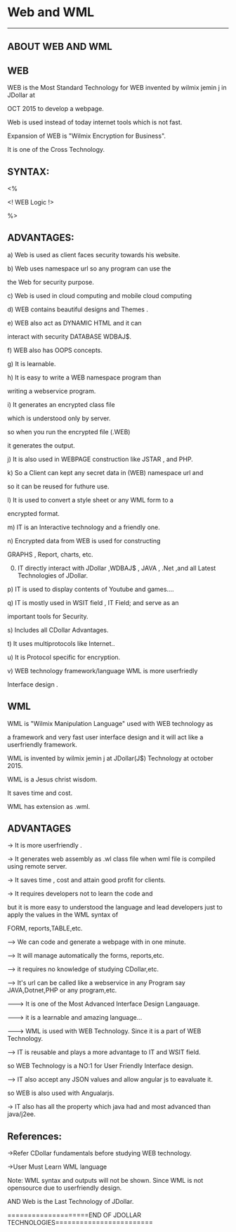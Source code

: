 # Web and  WML
--------------

ABOUT WEB AND WML
-----------------

WEB
---

WEB   is   the  Most  Standard  Technology for  WEB  invented  by  wilmix  jemin  j  in  JDollar at 

  OCT  2015 to   develop  a    webpage.

Web  is  used   instead  of  today   internet   tools   which    is  not    fast.

Expansion  of  WEB  is  "Wilmix   Encryption  for  Business".

It   is  one   of  the  Cross  Technology.


SYNTAX:
------



 <WEB>
            
 <WPACK>

 <%

 <!  WEB  Logic  !>

 %>


</WEB>



ADVANTAGES:
----------

a)  Web  is   used  as  client  faces  security  towards   his  website.

b) Web  uses   namespace  url  so any   program   can   use   the

the  Web  for  security  purpose.

c)  Web   is   used   in  cloud  computing  and  mobile  cloud computing

d)  WEB  contains  beautiful  designs  and Themes  .

e)  WEB  also  act  as  DYNAMIC  HTML  and  it   can

interact  with  security   DATABASE  WDBAJ$.

f) WEB  also  has  OOPS  concepts.

g)  It  is  learnable.

h)  It  is    easy  to  write   a WEB namespace program than

writing   a    webservice  program.

i) It  generates  an  encrypted  class  file

which  is   understood   only  by  server.

so   when  you  run  the  encrypted  file (.WEB)

it  generates    the  output.

j) It  is  also  used   in  WEBPAGE  construction  like  JSTAR  ,  and  PHP.

k) So  a  Client  can  kept  any   secret  data  in  (WEB)  namespace  url  and

so  it  can  be  reused  for  futhure  use.


l) It  is  used   to  convert   a   style  sheet  or  any   WML form   to  a 

encrypted  format.

m)  IT  is  an  Interactive  technology  and  a   friendly  one.

n) Encrypted   data   from   WEB  is    used   for   constructing  

GRAPHS   ,  Report,  charts, etc.

0) IT  directly  interact   with  JDollar  ,WDBAJ$ , JAVA ,  .Net  ,and  all  Latest  Technologies  of  JDollar.

p) IT  is  used  to  display  contents  of  Youtube  and  games....

q) IT  is  mostly  used  in   WSIT  field  ,  IT Field;  and  serve  as  an

important  tools  for  Security.

s)  Includes  all  CDollar  Advantages.

t)  It  uses   multiprotocols  like  Internet..

u)   It  is   Protocol  specific   for  encryption.

v)  WEB  technology  framework/language  WML   is   more   userfriedly

Interface design .


WML
---

WML  is  "Wilmix Manipulation Language"  used  with  WEB  technology  as

a   framework  and  very  fast  user  interface  design and  it  will  act  like  a   userfriendly  framework.

WML  is  invented  by   wilmix  jemin  j  at  JDollar(J$)  Technology   at  october  2015.

WML   is   a    Jesus  christ  wisdom.

It  saves   time   and  cost.

WML  has   extension  as  .wml.



ADVANTAGES
----------

->  It  is more   userfriendly .

->  It generates   web  assembly  as  .wl class file   when   wml  file  is   compiled using  remote server.

->  It  saves  time  , cost  and  attain  good  profit  for  clients.

-> It  requires      developers  not to  learn  the code and

   but  it  is more  easy  to  understood the  language and  lead  developers just to apply  the  values  in  the WML  syntax of  

   FORM,  reports,TABLE,etc.

-->  We  can  code  and  generate  a   webpage  with in  one minute.

-->  It  will  manage  automatically  the   forms,  reports,etc.

-->  it  requires  no knowledge  of   studying  CDollar,etc.

-->   It's   url  can  be  called like  a   webservice  in any  Program  say  JAVA,Dotnet,PHP  or  any  program,etc.

--->  It  is    one  of  the  Most  Advanced  Interface  Design  Langauage.

--->  it  is  a   learnable   and  amazing  language...

--->  WML  is   used  with   WEB  Technology. Since  it  is  a  part  of  WEB  Technology.

-->  IT is   reusable  and  plays   a   more   advantage   to   IT  and  WSIT field.

so  WEB Technology  is   a  NO:1  for  User Friendly Interface  design.

-->  IT  also   accept   any  JSON  values   and  allow  angular js  to  eavaluate  it.

so  WEB  is   also used   with   Angualarjs.

->  IT  also   has   all  the  property  which  java  had   and   most  advanced  than  java/j2ee.



References:
-----------

->Refer  CDollar  fundamentals  before  studying  WEB  technology.

->User   Must   Learn  WML  language 

Note:   WML   syntax   and  outputs  will  not  be   shown.
Since   WML  is  not   opensource  due   to   userfriendly  design.

AND  Web  is   the  Last   Technology   of  JDollar.

====================END   OF   JDOLLAR   TECHNOLOGIES========================


